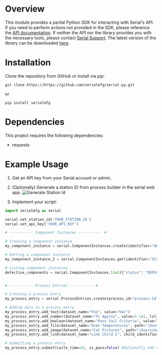 # Overview

This module provides a partial Python SDK for interacting with Serial's API. 
If you need to perform actions not provided in the SDK, please reference the [API documentation](https://docs.serial.io/api-reference).
If neither the API nor the library provides you with the necessary tools, please contact [Serial Support](mailto:support@serial.io).
The latest version of the library can be downloaded [here](https://github.com/serialmfg/serial-py).

# Installation

Clone the repository from GitHub or install via pip:
```
git clone https://https://github.com/serialmfg/serial-py.git
```
or 
```
pip install serialmfg
```

# Dependencies

This project requires the following dependencies:
- requests

# Example Usage

1. Get an API key from your Serial account or admin. 

2. (Optionally) Generate a station ID from process builder in the serial web app. 
![Generate Station Id](https://xblmulqojemwvkwbkajj.supabase.co/storage/v1/object/public/serial-assets-public/generate_process_id.png)

3. Implement your script: 
```python
import serialmfg as serial

serial.set_station_id('YOUR_STATION_ID')
serial.set_api_key('YOUR_API_KEY')

# ----------- Component Instances ----------- #

# Creating a component instance
my_component_instance = serial.ComponentInstances.create(identifier="ABC-1234", component_name="Component Name") 

# Getting a component instance
my_component_instance_2 = serial.ComponentInstances.get(identifier="XYZ-5678") 

# Listing component instances
defective_components = serial.ComponentInstances.list({"status": "DEFECTIVE"}) 


# ----------- Process Entries ----------- #

# Creating a process entry
my_process_entry = serial.ProcessEntries.create(process_id="process-id", component_instance_identifier="ABC-1234") 

# Adding data to a process entry
my_process_entry.add_text(dataset_name="Foo", value="bar")
my_process_entry.add_number(dataset_name="Pi Approx", value=3.141, lsl=3.1, usl=3.2)
my_process_entry.add_boolean(dataset_name="Pass Fail Criteria", value=True, expected_value=True)
my_process_entry.add_file(dataset_name="Oven Temperatures", path="/Users/me/Downloads/oven-temp.csv", file_name="oven-temp-todays-date.csv") 
my_process_entry.add_image(dataset_name="Cat Pictures", path="/Users/me/Documents/my-cat.png", file_name="jerry.png") 
my_process_entry.add_link(dataset_name="Link Child 1", child_identifier="XYZ-5678")

# Submitting a process entry
my_process_entry.submit(cycle_time=42, is_pass=False) #Optionally add cycle_time or process result override
```

